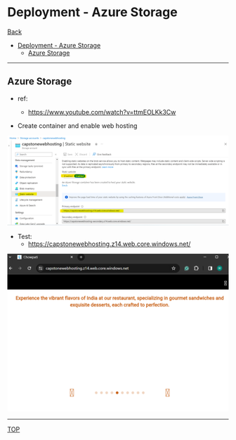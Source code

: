 # Deployment - Azure Storage

[Back](../../README.md)

- [Deployment - Azure Storage](#deployment---azure-storage)
  - [Azure Storage](#azure-storage)

---

## Azure Storage

- ref:

  - https://www.youtube.com/watch?v=ttmEOLKk3Cw

- Create container and enable web hosting

![azure_storage01](./pic/azure_storage01.png)

- Test:
  - https://capstonewebhosting.z14.web.core.windows.net/

![azure_storage01](./pic/azure_storage02.png)

---

[TOP](#deployment---azure-storage)
